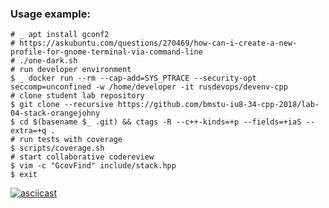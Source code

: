 ### Usage example:

```Shell
# _ apt install gconf2
# https://askubuntu.com/questions/270469/how-can-i-create-a-new-profile-for-gnome-terminal-via-command-line
# ./one-dark.sh
# run developer environment
$ _ docker run --rm --cap-add=SYS_PTRACE --security-opt seccomp=unconfined -w /home/developer -it rusdevops/devenv-cpp
# clone student lab repository
$ git clone --recursive https://github.com/bmstu-iu8-34-cpp-2018/lab-04-stack-orangejohny 
$ cd $(basename $_ .git) && ctags -R --c++-kinds=+p --fields=+iaS --extra=+q .
# run tests with coverage
$ scripts/coverage.sh
# start collaborative codereview
$ vim -c "GcovFind" include/stack.hpp
$ exit
```

[![asciicast](https://asciinema.org/a/211861.svg)](https://asciinema.org/a/211861)
